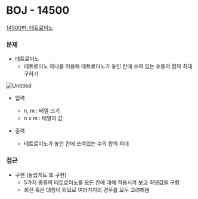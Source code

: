 
# BOJ - 14500

[14500번: 테트로미노](https://www.acmicpc.net/problem/14500)

### 문제

- 테트로미노
    - 테트로미노 하나를 이용해 테트로미노가 놓인 칸에 쓰여 있는 수들의 합의 최대 구하기

![Untitled](https://s3-us-west-2.amazonaws.com/secure.notion-static.com/260f95da-1c31-4fa1-bbac-5cb1c4e9da6a/Untitled.png)

- 입력
    - n, m : 배열 크기
    - n x m : 배열의 값
    
- 출력
    - 테트로미노가 놓인 칸에 쓰여있는 수의 합의 최대
    

### 접근

- 구현 (놀랍게도 또 구현)
    - 5가지 종류의 테트로미노를 모든 칸에 대해 적용시켜 보고 최댓값을 구함
    - 회전 혹은 대칭이 되므로 여러가지의 경우를 모두 고려해봄
